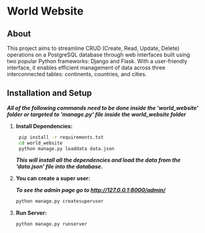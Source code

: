 # World Website
## About 
This project aims to streamline CRUD (Create, Read, Update, Delete) operations on a PostgreSQL database through web interfaces built using two popular Python frameworks: Django and Flask. With a user-friendly interface, it enables efficient management of data across three interconnected tables: continents, countries, and cities.
## Installation and Setup

***All of the following commands need to be done inside the 'world_website' folder or targeted to 'manage.py' file inside the world_website folder***

1. **Install Dependencies:**

   ```bash
    pip install -r requirements.txt
    cd world_website
    python manage.py loaddata data.json
    ```

    ***This will install all the dependencies and load the data from the 'data.json' file into the database.***

2. **You can create a super user:**

    ***To see the admin page go to <http://127.0.0.1:8000/admin/>***

    ```bash
    python manage.py createsuperuser
    ```

3. **Run Server:**

    ```bash
    python manage.py runserver
    ```
